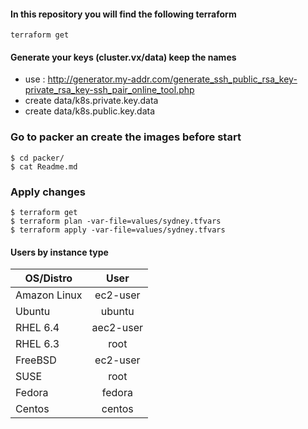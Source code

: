 #### In this repository you will find the following terraform 

```
terraform get
```

#### Generate your keys (cluster.vx/data) keep the names

* use : http://generator.my-addr.com/generate_ssh_public_rsa_key-private_rsa_key-ssh_pair_online_tool.php
* create data/k8s.private.key.data
* create data/k8s.public.key.data

### Go to packer an create the images before start

```
$ cd packer/
$ cat Readme.md
```

### Apply changes

```
$ terraform get
$ terraform plan -var-file=values/sydney.tfvars
$ terraform apply -var-file=values/sydney.tfvars
```

#### Users by instance type

| OS/Distro         | User                        |
| ---------------- |:-----------------------------:|
| Amazon Linux      | ec2-user|
| Ubuntu | ubuntu |
| RHEL 6.4 | aec2-user |
| RHEL 6.3 | root |
| FreeBSD | ec2-user |
| SUSE | root |
| Fedora | fedora |
| Centos | centos |